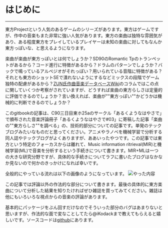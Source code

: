 # はじめに

---

東方Projectという人気のあるゲームのシリーズがあります。東方はゲームですが、作中の音楽もまた非常に強い人気があります。東方の楽曲は独特な雰囲気があり、ある程度東方をプレイしているプレイヤーは未知の楽曲に対してもなんか東方っぽいな、と思えるようになります。

楽曲が楽曲が東方っぽいとは何でしょうか？SD90のRomantic Tpのトランペットがあるから？コード進行に特徴があるから？ドラムのパターンでしょうか？バックで鳴っているアルペジオがそれっぽい？用いられている音階に特徴がある？それとも東方のショットSEで潰れないようにするなどミックスの段階でゲーム独特の配慮があるから？[ZUN氏作曲音楽データベースWiki](http://www43.atwiki.jp/tohomusicdb/pages/1.html)のコラムではこの点に関していくつか考察がされていますが、どうすれば楽曲の東方らしさは定量的に評価できるのでしょうか？言い換えれば、楽曲が""東方っぽい""かどうかは機械的に判断できるのでしょうか？

このgitbookの記事は、C90三日目東ホ25aのサークル「あるくようなはやさで」で頒布された音楽評論冊子「あるくようなはやさで#03」に寄稿した記事「楽曲の""東方らしさ""を調べる」の、技術的部分についての記事です。単発のテックブログみたいなものだと思ってください。アニメやラノベを機械学習で分析する同人誌やテックブログがよくありますが、ああいったやつです。この記事では東方という特定のフォーカスからは離れて、Music information ritrieval(MIR)と機械学習(ML)で音楽を分析するという手続きについて書きます。MIR+MLは一つの大きな研究分野ですが、具体的な手続きについてラフに書いたブログはなかなか見ないので何かのきっかけになれば幸いです。

全般的にやっている流れは以下の画像のようになっています。
![やった内容](./img/abs.png)

この記事では評論以外の作法的な部分について書きます。最後の具体的に東方楽曲について分析した結果を知りたければぜひ雑誌を買ってみてください。雑誌は他にもいろいろな視点からの音楽の評論があります。

基本的にパッケージをぶん回すだけなのでそういった部分のバグはあまりないと思いますが、作法的な面で変なことしてたら@iKodackまで教えてもらえると嬉しいです。ソースコードは[github](http://github.com/kodack64/toho_mir_ml.git)にあります。
